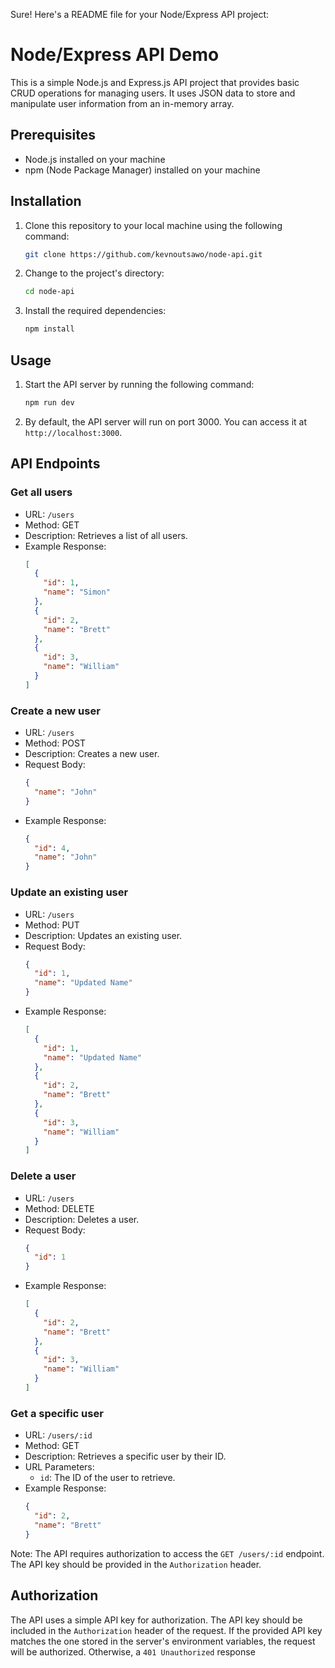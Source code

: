Sure! Here's a README file for your Node/Express API project:


# Node/Express API Demo

This is a simple Node.js and Express.js API project that provides basic CRUD operations for managing users. It uses JSON data to store and manipulate user information from an in-memory array.

## Prerequisites

- Node.js installed on your machine
- npm (Node Package Manager) installed on your machine

## Installation

1. Clone this repository to your local machine using the following command:

   ```bash
   git clone https://github.com/kevnoutsawo/node-api.git
   ```

2. Change to the project's directory:

   ```bash
   cd node-api
   ```

3. Install the required dependencies:

   ```bash
   npm install
   ```

## Usage

1. Start the API server by running the following command:

   ```bash
   npm run dev
   ```

2. By default, the API server will run on port 3000. You can access it at `http://localhost:3000`.

## API Endpoints

### Get all users

- URL: `/users`
- Method: GET
- Description: Retrieves a list of all users.
- Example Response:
  ```json
  [
    {
      "id": 1,
      "name": "Simon"
    },
    {
      "id": 2,
      "name": "Brett"
    },
    {
      "id": 3,
      "name": "William"
    }
  ]
  ```

### Create a new user

- URL: `/users`
- Method: POST
- Description: Creates a new user.
- Request Body:
  ```json
  {
    "name": "John"
  }
  ```
- Example Response:
  ```json
  {
    "id": 4,
    "name": "John"
  }
  ```

### Update an existing user

- URL: `/users`
- Method: PUT
- Description: Updates an existing user.
- Request Body:
  ```json
  {
    "id": 1,
    "name": "Updated Name"
  }
  ```
- Example Response:
  ```json
  [
    {
      "id": 1,
      "name": "Updated Name"
    },
    {
      "id": 2,
      "name": "Brett"
    },
    {
      "id": 3,
      "name": "William"
    }
  ]
  ```

### Delete a user

- URL: `/users`
- Method: DELETE
- Description: Deletes a user.
- Request Body:
  ```json
  {
    "id": 1
  }
  ```
- Example Response:
  ```json
  [
    {
      "id": 2,
      "name": "Brett"
    },
    {
      "id": 3,
      "name": "William"
    }
  ]
  ```

### Get a specific user

- URL: `/users/:id`
- Method: GET
- Description: Retrieves a specific user by their ID.
- URL Parameters:
  - `id`: The ID of the user to retrieve.
- Example Response:
  ```json
  {
    "id": 2,
    "name": "Brett"
  }
  ```

Note: The API requires authorization to access the `GET /users/:id` endpoint. The API key should be provided in the `Authorization` header.

## Authorization

The API uses a simple API key for authorization. The API key should be included in the `Authorization` header of the request. If the provided API key matches the one stored in the server's environment variables, the request will be authorized. Otherwise, a `401 Unauthorized` response